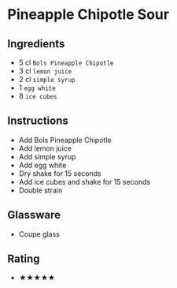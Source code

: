 # Pineapple Chipotle Sour

## Ingredients
- 5 cl `Bols Pineapple Chipotle`
- 3 cl `lemon juice`
- 2 cl `simple syrup`
- 1 `egg white`
- 8 `ice cubes`

## Instructions
- Add Bols Pineapple Chipotle
- Add lemon juice
- Add simple syrup
- Add egg white
- Dry shake for 15 seconds
- Add ice cubes and shake for 15 seconds
- Double strain

## Glassware
- Coupe glass

## Rating
- ★★★★★